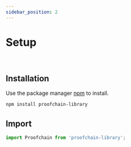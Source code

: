 ```yaml
---
sidebar_position: 2
---
```


# Setup

&nbsp;

## Installation

Use the package manager [npm](https://www.npmjs.com/) to install.

```bash
npm install proofchain-library
```

## Import

```js
import Proofchain from 'proofchain-library';
```

